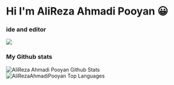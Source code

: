 # Hi I'm AliReza Ahmadi Pooyan 😀

### ide and editor

<a herf="https://developer.android.com/studio" > <p align="left">
 <img src="https://img.icons8.com/color/48/000000/android-studio--v3.png">
 </p>
  </a>
 
 ### My Github stats
<img alt="AliReza Ahmadi Pooyan Github Stats" src="https://github-readme-stats.vercel.app/api?username=AliRezaAhmadiPooyan&show_icons=true&count_private=true&theme=react&hide_border=true&bg_color=0D1117" />
 <img alt="AliRezaAhmadiPooyan Top Languages" src="https://github-readme-stats.vercel.app/api/top-langs/?username=AliRezaAhmadiPooyan&langs_count=100&count_private=true&layout=compact&theme=react&hide_border=true&bg_color=0D1117" />

